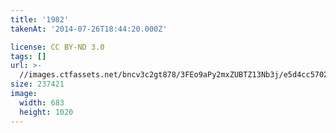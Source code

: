 ```yaml
---
title: '1982'
takenAt: '2014-07-26T18:44:20.000Z'

license: CC BY-ND 3.0
tags: []
url: >-
  //images.ctfassets.net/bncv3c2gt878/3FEo9aPy2mxZUBTZ13Nb3j/e5d4cc57027d2cbc4c52107e8aba1c18/1982_14564211479_o
size: 237421
image:
  width: 683
  height: 1020
---
```

